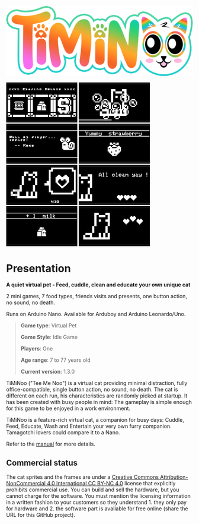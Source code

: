 ![TiMiNoo logo](./assets/logo/2.png "TiMiNoo logo")

![Catsino Deluxe](./assets/illustrations/playing-192x108.jpg)
![Catwash](./assets/illustrations/washing-192x108.jpg)
![School](./assets/illustrations/educating-192x108.jpg)
![Feed](./assets/illustrations/feeding-192x108.jpg)
![Cuddle](./assets/illustrations/need_cuddle-192x108.jpg)
![After washing](./assets/illustrations/washing2-192x108.jpg)
![After playing](./assets/illustrations/playing2-192x108.jpg)
![After cuddling](./assets/illustrations/cuddling-192x108.jpg)

# Presentation

**A quiet virtual pet - Feed, cuddle, clean and educate your own unique cat**

2 mini games, 7 food types, friends visits and presents, one button action, no sound, no death.

Runs on Arduino Nano. Available for Arduboy and Arduino Leonardo/Uno.

> **Game type**: Virtual Pet
>
> **Game Style**: Idle Game
>
> **Players**: One 
>
> **Age range**: 7 to 77 years old
>
> **Current version**: 1.3.0

TiMiNoo ("Tee Me Noo") is a virtual cat providing minimal distraction, fully office-compatible, single button action, no sound, no death. The cat is different on each run, his characteristics are randomly picked at startup. It has been created with busy people in mind: The gameplay is simple enough for this game to be enjoyed in a work environment.

TiMiNoo is a feature-rich virtual cat, a companion for busy days: Cuddle, Feed, Educate, Wash and Entertain your very own furry companion. Tamagotchi lovers could compare it to a Nano.

Refer to the [manual](./MANUAL.md) for more details.

## Commercial status
The cat sprites and the frames are under a [Creative Commons Attribution-NonCommercial 4.0 International CC BY-NC 4.0](https://creativecommons.org/licenses/by-nc/4.0/) license that explicitly prohibits commercial use. You can build and sell the hardware, but you cannot charge for the software. You must mention the licensing information in a written fashion to your customers so they understand 1. they only pay for hardware and 2. the software part is available for free online (share the URL for this GitHub project).
